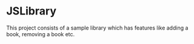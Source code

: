 # JSLibrary
This project consists of a sample library which has features like adding a book, removing a book etc.
